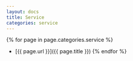```yaml
---
layout: docs
title: Service
categories: service
---
```


{% for page in page.categories.service %}
* [{{ page.url }}]({{ page.title }})
{% endfor %}
